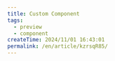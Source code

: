 ```yaml
---
title: Custom Component
tags:
  - preview
  - component
createTime: 2024/11/01 16:43:01
permalink: /en/article/kzrsqR85/
---
```


<CustomComponent />
